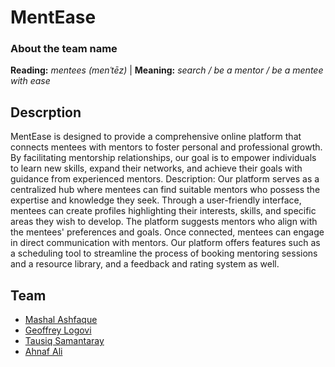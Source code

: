 <!-- Here is the description of the repo go to project to see the project -->

# MentEase
### About the team name
**Reading:** _mentees (menˈtēz)_ | **Meaning:** _search / be a mentor / be a mentee with ease_

## Descrption
MentEase is designed to provide a comprehensive online platform that connects mentees with mentors to foster personal and professional growth. By facilitating mentorship relationships, our goal is to empower individuals to learn new skills, expand their networks, and achieve their goals with guidance from experienced mentors. Description: Our platform serves as a centralized hub where mentees can find suitable mentors who possess the expertise and knowledge they seek. Through a user-friendly interface, mentees can create profiles highlighting their interests, skills, and specific areas they wish to develop. The platform suggests mentors who align with the mentees' preferences and goals. Once connected, mentees can engage in direct communication with mentors. Our platform offers features such as a scheduling tool to streamline the process of booking mentoring sessions and a resource library, and a feedback and rating system as well.

## Team
- [Mashal Ashfaque](https://github.com/mashal02)
- [Geoffrey Logovi](https://github.com/geoffreylgv)
- [Tausiq Samantaray](https://github.com/tausiq2003)
- [Ahnaf Ali](https://github.com/Propo41)


